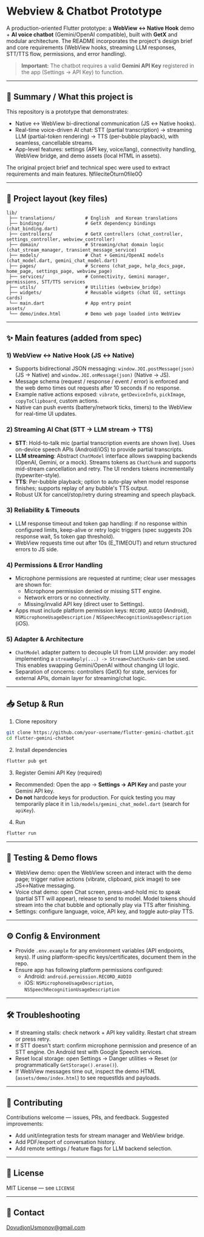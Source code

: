 # Webview & Chatbot Prototype
A production-oriented Flutter prototype: a **WebView ↔ Native Hook** demo + **AI voice chatbot** (Gemini/OpenAI compatible), built with **GetX** and modular architecture. The README incorporates the project's design brief and core requirements (WebView hooks, streaming LLM responses, STT/TTS flow, permissions, and error handling).

> **Important:** The chatbot requires a valid **Gemini API Key** registered in the app (Settings → API Key) to function.

---

## 🚩 Summary / What this project is
This repository is a prototype that demonstrates:
- Native ↔ WebView bi-directional communication (JS ↔ Native hooks).
- Real-time voice-driven AI chat: STT (partial transcription) → streaming LLM (partial-token rendering) → TTS (per-bubble playback), with seamless, cancellable streams.
- App-level features: settings (API key, voice/lang), connectivity handling, WebView bridge, and demo assets (local HTML in assets).

The original project brief and technical spec were used to extract requirements and main features. fileciteturn0file0

---

## 📂 Project layout (key files)
```
lib/
 ├── translations/           # English  and Korean translations
 ├── bindings/               # GetX dependency bindings (chat_binding.dart)
 ├── controllers/            # GetX controllers (chat_controller, settings_controller, webview_controller)
 ├── domain/                 # Streaming/chat domain logic (chat_stream_manager, transient_message_service)
 ├── models/                 # Chat + Gemini/OpenAI models (chat_model.dart, gemini_chat_model.dart)
 ├── pages/                  # Screens (chat_page, help_docs_page, home_page, settings_page, webview_page)
 ├── services/               # Connectivity, Gemini manager, permissions, STT/TTS services
 ├── utils/                  # Utilities (webview_bridge)
 ├── widgets/                # Reusable widgets (chat UI, settings cards)
 └── main.dart               # App entry point
assets/
 └── demo/index.html         # Demo web page loaded into WebView
```

---

## ✨ Main features (added from spec)

### 1) WebView ↔ Native Hook (JS ↔ Native)
- Supports bidirectional JSON messaging: `window.JOI.postMessage(json)` (JS → Native) and `window.JOI.onMessage(json)` (Native → JS).  
- Message schema (request / response / event / error) is enforced and the web demo times out requests after 10 seconds if no response.  
- Example native actions exposed: `vibrate`, `getDeviceInfo`, `pickImage`, `copyToClipboard`, custom actions.  
- Native can push events (battery/network ticks, timers) to the WebView for real-time UI updates.

### 2) Streaming AI Chat (STT → LLM stream → TTS)
- **STT**: Hold-to-talk mic (partial transcription events are shown live). Uses on-device speech APIs (Android/iOS) to provide partial transcripts.
- **LLM streaming**: Abstract `ChatModel` interface allows swapping backends (OpenAI, Gemini, or a mock). Streams tokens as `ChatChunk` and supports mid-stream cancellation and retry. The UI renders tokens incrementally (typewriter-style).
- **TTS**: Per-bubble playback; option to auto-play when model response finishes; supports replay of any bubble's TTS output.
- Robust UX for cancel/stop/retry during streaming and speech playback.

### 3) Reliability & Timeouts
- LLM response timeout and token gap handling: if no response within configured limits, keep-alive or retry logic triggers (spec suggests 20s response wait, 5s token gap threshold).
- WebView requests time out after 10s (E_TIMEOUT) and return structured errors to JS side.

### 4) Permissions & Error Handling
- Microphone permissions are requested at runtime; clear user messages are shown for:
  - Microphone permission denied or missing STT engine.
  - Network errors or no connectivity.
  - Missing/invalid API key (direct user to Settings).
- Apps must include platform permission keys: `RECORD_AUDIO` (Android), `NSMicrophoneUsageDescription` / `NSSpeechRecognitionUsageDescription` (iOS).

### 5) Adapter & Architecture
- `ChatModel` adapter pattern to decouple UI from LLM provider: any model implementing a `streamReply(...) -> Stream<ChatChunk>` can be used. This enables swapping Gemini/OpenAI without changing UI logic.
- Separation of concerns: controllers (GetX) for state, services for external APIs, domain layer for streaming/chat logic.

---

## 📥 Setup & Run

1. Clone repository
```bash
git clone https://github.com/your-username/flutter-gemini-chatbot.git
cd flutter-gemini-chatbot
```

2. Install dependencies
```bash
flutter pub get
```

3. Register Gemini API Key (required)
- Recommended: Open the app → **Settings → API Key** and paste your Gemini API key.  
- **Do not** hardcode keys for production. For quick testing you may temporarily place it in `lib/models/gemini_chat_model.dart` (search for `apiKey`).

4. Run
```bash
flutter run
```

---

## 🧪 Testing & Demo flows
- WebView demo: open the WebView screen and interact with the demo page; trigger native actions (vibrate, clipboard, pick image) to see JS↔Native messaging.
- Voice chat demo: open Chat screen, press-and-hold mic to speak (partial STT will appear), release to send to model. Model tokens should stream into the chat bubble and optionally play via TTS after finishing.
- Settings: configure language, voice, API key, and toggle auto-play TTS.

---

## ⚙️ Config & Environment
- Provide `.env.example` for any environment variables (API endpoints, keys). If using platform-specific keys/certificates, document them in the repo.
- Ensure app has following platform permissions configured:
  - Android: `android.permission.RECORD_AUDIO`
  - iOS: `NSMicrophoneUsageDescription`, `NSSpeechRecognitionUsageDescription`

---

## 🛠 Troubleshooting
- If streaming stalls: check network + API key validity. Restart chat stream or press retry.  
- If STT doesn't start: confirm microphone permission and presence of an STT engine. On Android test with Google Speech services.  
- Reset local storage: open Settings → Danger utilities → Reset (or programmatically `GetStorage().erase()`).
- If WebView messages time out, inspect the demo HTML (`assets/demo/index.html`) to see requestIds and payloads.

---

## 🤝 Contributing
Contributions welcome — issues, PRs, and feedback. Suggested improvements:
- Add unit/integration tests for stream manager and WebView bridge.  
- Add PDF/export of conversation history.  
- Add remote settings / feature flags for LLM backend selection.

---

## 📜 License
MIT License — see `LICENSE`

---

## 👤 Contact
DovudjonUsmonov@gmail.com
